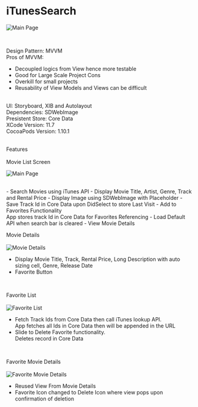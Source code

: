 # iTunesSearch

![Main Page](https://user-images.githubusercontent.com/85978406/126442006-5b535544-d326-4eb4-b10e-1e236fc0e706.png)

 <br>

Design Pattern: MVVM <br>
Pros of MVVM: <br>
- Decoupled logics from View hence more testable
- Good for Large Scale Project
Cons <br>
- Overkill for small projects
- Reusability of View Models and Views can be difficult<br>
<br>
UI: Storyboard, XIB and Autolayout <br>
Dependencies: SDWebImage <br>
Presistent Store: Core Data <br>
XCode Version: 11.7 <br>
CocoaPods Version: 1.10.1 <br>
<br>

Features<br>
<br>
Movie List Screen <br>

![Main Page](https://user-images.githubusercontent.com/85978406/126442006-5b535544-d326-4eb4-b10e-1e236fc0e706.png)

<br>
- Search Movies using iTunes API
- Display Movie Title, Artist, Genre, Track and Rental Price
- Display Image using SDWebImage with Placeholder
- Save Track Id in Core Data upon DidSelect to store Last Visit
- Add to Favorites Functionality 
<br> App stores track Id in Core Data for Favorites Referencing
- Load Default API when search bar is cleared
- View Movie Details

Movie Details <br>
<br>
![Movie Details](https://user-images.githubusercontent.com/85978406/126442280-43f7a79e-8acf-45cf-8877-32046ef1316d.png)
<br>
- Display Movie Title, Track, Rental Price, Long Description with auto sizing cell, Genre, Release Date
- Favorite Button

<br>

Favorite List <br>
<br>
![Favorite List](https://user-images.githubusercontent.com/85978406/126442471-dd4953bd-2f42-4528-b2b7-11b50cef9aa9.png)
<br>
- Fetch Track Ids from Core Data then call iTunes lookup API.
<br> App fetches all Ids in Core Data then will be appended in the URL
- Slide to Delete Favorite functionality. 
<br> Deletes record in Core Data
<br>

Favorite Movie Details <br>
<br>
![Favorite Movie Details](https://user-images.githubusercontent.com/85978406/126443593-f0eb3fcc-53c2-4963-871f-7a9d776b5aa0.png)
<br>

- Reused View From Movie Details
- Favorite Icon changed to Delete Icon where view pops upon confirmation of deletion





